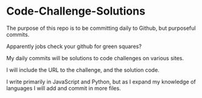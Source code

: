 # Code-Challenge-Solutions

The purpose of this repo is to be committing daily to Github, but purposeful commits.

Apparently jobs check your github for green squares?

My daily commits will be solutions to code challenges on various sites.

I will include the URL to the challenge, and the solution code.

I write primarily in JavaScript and Python, but as I expand my knowledge of languages I will add and commit in more files.